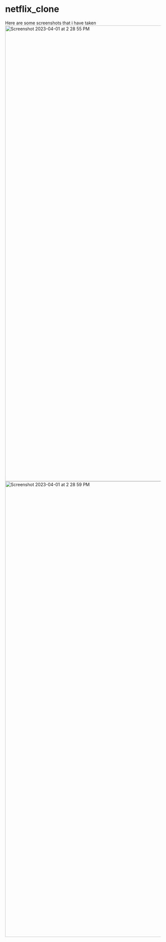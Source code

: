 # netflix_clone
Here are some screenshots that i have taken<img width="1470" alt="Screenshot 2023-04-01 at 2 28 55 PM" src="https://user-images.githubusercontent.com/98708331/229276517-71d5fda9-2251-4532-b79b-3062392bb4d8.png">
<img width="1470" alt="Screenshot 2023-04-01 at 2 28 59 PM" src="https://user-images.githubusercontent.com/98708331/229276524-215b0d47-0f03-4b6a-8529-c42c5b635b98.png">

